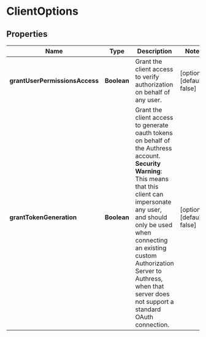 # ClientOptions

## Properties

Name | Type | Description | Notes
------------ | ------------- | ------------- | -------------
**grantUserPermissionsAccess** | **Boolean** | Grant the client access to verify authorization on behalf of any user. | [optional] [default: false]
**grantTokenGeneration** | **Boolean** | Grant the client access to generate oauth tokens on behalf of the Authress account. **Security Warning**: This means that this client can impersonate any user, and should only be used when connecting an existing custom Authorization Server to Authress, when that server does not support a standard OAuth connection. | [optional] [default: false]


